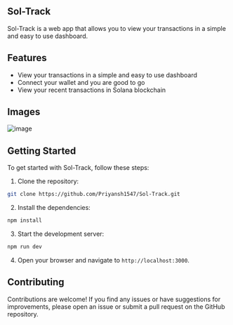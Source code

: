 ## Sol-Track

Sol-Track is a web app that allows you to view your transactions in a simple and easy to use dashboard.

## Features

- View your transactions in a simple and easy to use dashboard
- Connect your wallet and you are good to go
- View your recent transactions in Solana blockchain

## Images

![image](https://github.com/user-attachments/assets/9a4692e0-3adc-4e3d-9778-413f26bac5e0)


## Getting Started

To get started with Sol-Track, follow these steps:

1. Clone the repository:

```bash
git clone https://github.com/Priyansh1547/Sol-Track.git
```

2. Install the dependencies:

```bash
npm install
```

3. Start the development server:

```bash
npm run dev
```

4. Open your browser and navigate to `http://localhost:3000`.

## Contributing

Contributions are welcome! If you find any issues or have suggestions for improvements, please open an issue or submit a pull request on the GitHub repository.
